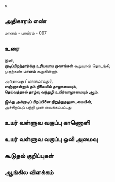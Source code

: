 உ


## அதிகாரம் எண்

மானம் - பாயிரம் - 097	
## உரை

இனி,  
**குடிப்பிறந்தார்க்கு உரியவாய குணங்கள்** கூறுவான் தொடங்கி,  
முதற்கண் **மானம்** கூறுகின்றார்.  

அஃதாவது _( மானமாவது )_,  
**எஞ்ஞான்றும் தம் நிலையில் தாழாமையும்,  
தெய்வத்தால் தாழ்வு வந்துழி உயிர்வாழாமையும் ஆம்**.  

**இஃது அக்குடிப் பிறப்பினை நிறுத்துதலுடைமையின்**,  
அச்சிறப்புப் பற்றி முன் வைக்கப்பட்டது


## உயர் வள்ளுவ வகுப்பு காணொளி


## உயர் வள்ளுவ வகுப்பு ஒலி அமைவு 


## கூடுதல் குறிப்புகள்


## ஆங்கில விளக்கம்


